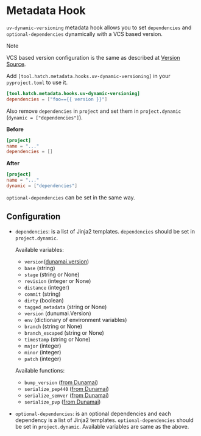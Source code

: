 # Metadata Hook

`uv-dynamic-versioning` metadata hook allows you to set `dependencies` and `optional-dependencies` dynamically with a VCS based version.

> [!NOTE]
> VCS based version configuration is the same as described at [Version Source](./version_source.md).

Add `[tool.hatch.metadata.hooks.uv-dynamic-versioning]` in your `pyproject.toml` to use it.

```toml
[tool.hatch.metadata.hooks.uv-dynamic-versioning]
dependencies = ["foo=={{ version }}"]
```

Also remove `dependencies` in `project` and set them in `project.dynamic` (`dynamic = ["dependencies"]`).

**Before**

```toml
[project]
name = "..."
dependencies = []
```

**After**

```toml
[project]
name = "..."
dynamic = ["dependencies"]
```

`optional-dependencies` can be set in the same way.

## Configuration

- `dependencies`: is a list of Jinja2 templates. `dependencies` should be set in `project.dynamic`.

  Available variables:

  - `version`([dunamai.version](https://dunamai.readthedocs.io/en/latest/#dunamai.Version))
  - `base` (string)
  - `stage` (string or None)
  - `revision` (integer or None)
  - `distance` (integer)
  - `commit` (string)
  - `dirty` (boolean)
  - `tagged_metadata` (string or None)
  - `version` (dunumai.Version)
  - `env` (dictionary of environment variables)
  - `branch` (string or None)
  - `branch_escaped` (string or None)
  - `timestamp` (string or None)
  - `major` (integer)
  - `minor` (integer)
  - `patch` (integer)

  Available functions:

  - `bump_version` ([from Dunamai](https://dunamai.readthedocs.io/en/latest/#dunamai.bump_version))
  - `serialize_pep440` ([from Dunamai](https://dunamai.readthedocs.io/en/latest/#dunamai.serialize_pep440))
  - `serialize_semver` ([from Dunamai](https://dunamai.readthedocs.io/en/latest/#dunamai.serialize_semver))
  - `serialize_pvp` ([from Dunamai](https://dunamai.readthedocs.io/en/latest/#dunamai.serialize_pvp))

- `optional-dependencies`: is an optional dependencies and each dependency is a list of Jinja2 templates. `optional-dependencies` should be set in `project.dynamic`. Available variables are same as the above.
